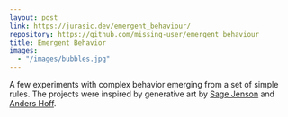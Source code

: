 ```yaml
---
layout: post
link: https://jurasic.dev/emergent_behaviour/
repository: https://github.com/missing-user/emergent_behaviour
title: Emergent Behavior
images:
  - "/images/bubbles.jpg"
---
```


A few experiments with complex behavior emerging from a set of simple rules. The projects were inspired by generative art by [Sage Jenson](https://sagejenson.com/physarum "Sage Jenson - Physarum") and [Anders Hoff](https://inconvergent.net/generative/ "Inconvergent").
